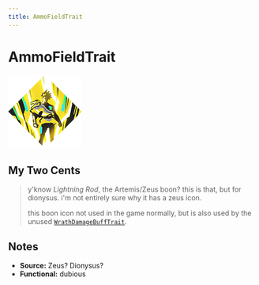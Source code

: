 ```yaml
---
title: AmmoFieldTrait
---
```

<!-- end front matter -->
# AmmoFieldTrait 
![](BoonIcons/Zeus_08_Large.png)

## My Two Cents
> y'know *Lightning Rod*, the Artemis/Zeus boon? this is that, but for dionysus. i'm not entirely sure why it has a zeus icon.
> 
> this boon icon  not used in the game normally, but is also used by the unused [`WrathDamageBuffTrait`](WrathDamageBuffTrait.md).

## Notes
* **Source:** Zeus? Dionysus?
* **Functional:** dubious